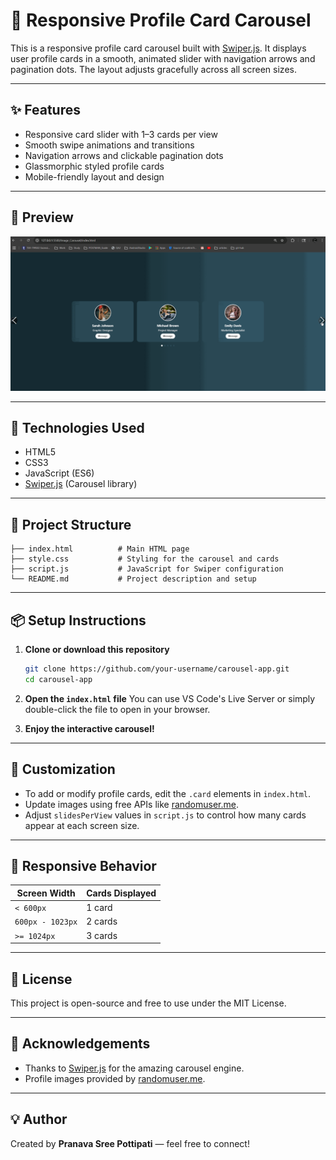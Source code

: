 # 🎠 Responsive Profile Card Carousel

This is a responsive profile card carousel built with [Swiper.js](https://swiperjs.com/). It displays user profile cards in a smooth, animated slider with navigation arrows and pagination dots. The layout adjusts gracefully across all screen sizes.

---

## ✨ Features

- Responsive card slider with 1–3 cards per view
- Smooth swipe animations and transitions
- Navigation arrows and clickable pagination dots
- Glassmorphic styled profile cards
- Mobile-friendly layout and design

---

## 📸 Preview

![carousel preview](preview.gif)

---

## 🚀 Technologies Used

- HTML5
- CSS3
- JavaScript (ES6)
- [Swiper.js](https://swiperjs.com/) (Carousel library)

---

## 📁 Project Structure

```
├── index.html          # Main HTML page
├── style.css           # Styling for the carousel and cards
├── script.js           # JavaScript for Swiper configuration
└── README.md           # Project description and setup
```

---

## 📦 Setup Instructions

1. **Clone or download this repository**

   ```bash
   git clone https://github.com/your-username/carousel-app.git
   cd carousel-app
   ```

2. **Open the `index.html` file**
   You can use VS Code's Live Server or simply double-click the file to open in your browser.

3. **Enjoy the interactive carousel!**

---

## 🔧 Customization

- To add or modify profile cards, edit the `.card` elements in `index.html`.
- Update images using free APIs like [randomuser.me](https://randomuser.me/photos).
- Adjust `slidesPerView` values in `script.js` to control how many cards appear at each screen size.

---

## 📱 Responsive Behavior

| Screen Width     | Cards Displayed |
| ---------------- | --------------- |
| `< 600px`        | 1 card          |
| `600px - 1023px` | 2 cards         |
| `>= 1024px`      | 3 cards         |

---

## 📜 License

This project is open-source and free to use under the MIT License.

---

## 🙌 Acknowledgements

- Thanks to [Swiper.js](https://swiperjs.com/) for the amazing carousel engine.
- Profile images provided by [randomuser.me](https://randomuser.me/).

---

## 💡 Author

Created by **Pranava Sree Pottipati** — feel free to connect!
